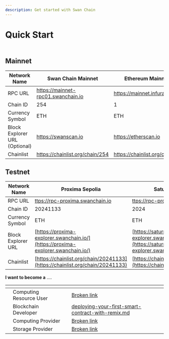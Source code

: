 ```yaml
---
description: Get started with Swan Chain
---
```


# Quick Start

\
Mainnet
-------

<table><thead><tr><th width="258">Network Name</th><th width="259">Swan Chain Mainnet</th><th>Ethereum Mainnet</th></tr></thead><tbody><tr><td>RPC URL</td><td><a href="https://mainnet-rpc01.swanchain.io">https://mainnet-rpc01.swanchain.io</a></td><td><a href="https://mainnet.infura.io/v3/">https://mainnet.infura.io/v3/</a></td></tr><tr><td>Chain ID</td><td>254</td><td>1</td></tr><tr><td>Currency Symbol</td><td>ETH</td><td>ETH</td></tr><tr><td>Block Explorer URL (Optional)</td><td><a href="https://swanscan.io/">https://swanscan.io</a></td><td><a href="https://etherscan.io/">https://etherscan.io</a></td></tr><tr><td>Chainlist</td><td><a href="https://chainlist.org/chain/254">https://chainlist.org/chain/254</a></td><td><a href="https://chainlist.org/chain/1">https://chainlist.org/chain/1</a></td></tr></tbody></table>

## Testnet

| Network Name       | Proxima  Sepolia                                                                 | Saturn Sepolia                                                                 |
| ------------------ | -------------------------------------------------------------------------------- | ------------------------------------------------------------------------------ |
| RPC URL            | [ttps://rpc-proxima.swanchain.io](https://rpc-proxima.swanchain.io)              | [ttps://rpc-proxima.swanchain.io](https://rpc-proxima.swanchain.io)            |
| Chain ID           | 20241133                                                                         | 2024                                                                           |
| Currency Symbol    | ETH                                                                              | ETH                                                                            |
| Block Explorer URL | [https://proxima-explorer.swanchain.io/](https://proxima-explorer.swanchain.io/) | [https://saturn-explorer.swanchain.io/](https://saturn-explorer.swanchain.io/) |
| Chainlist          | [https://chainlist.org/chain/20241133](https://chainlist.org/chain/20241133)     | [https://chainlist.org/chain/2024](https://chainlist.org/chain/2024)           |



**I want to become a** ....

<table data-view="cards"><thead><tr><th></th><th></th><th></th><th data-hidden data-card-target data-type="content-ref"></th></tr></thead><tbody><tr><td></td><td>Computing Resource User</td><td></td><td><a href="broken-reference">Broken link</a></td></tr><tr><td></td><td>Blockchain Developer</td><td></td><td><a href="deploying-your-first-smart-contract-with-remix.md">deploying-your-first-smart-contract-with-remix.md</a></td></tr><tr><td></td><td>Computing Provider</td><td></td><td><a href="broken-reference">Broken link</a></td></tr><tr><td></td><td>Storage Provider</td><td></td><td><a href="broken-reference">Broken link</a></td></tr></tbody></table>

